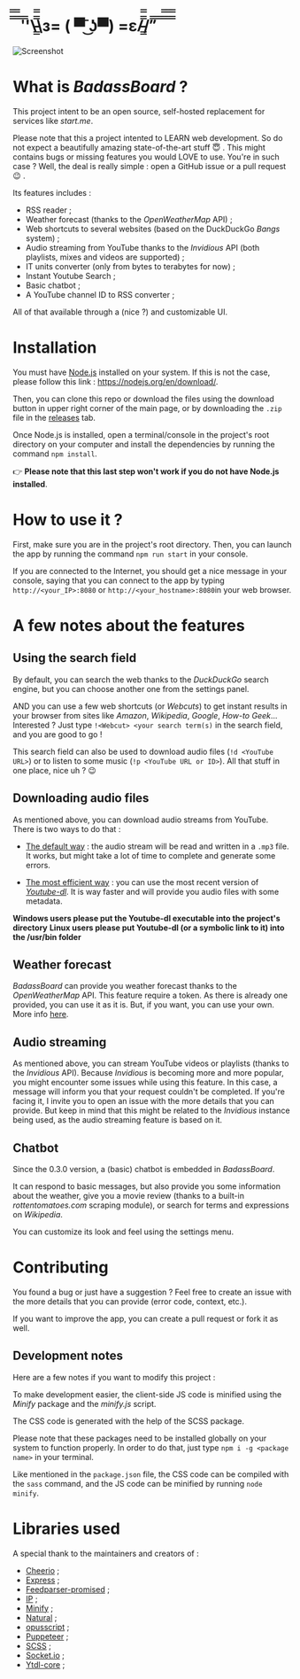 #  ̿̿ ̿̿ ̿'̿'\̵͇̿̿\з= ( ▀ ͜͞ʖ▀) =ε/̵͇̿̿/’̿’̿ ̿ ̿̿ ̿̿ ̿̿

![Screenshot](https://raw.githubusercontent.com/belgianGeek/BadassBoard/dev/screenshots/home.jpg)

# What is _BadassBoard_ ?

This project intent to be an open source, self-hosted replacement for services like _start.me_.

Please note that this a project intented to LEARN web development. So do not expect a beautifully amazing state-of-the-art stuff :innocent: . This might contains bugs or missing features you would LOVE to use. You're in such case ? Well, the deal is really simple : open a GitHub issue or a pull request :wink: .

Its features includes :

- RSS reader ;
- Weather forecast (thanks to the _OpenWeatherMap_ API) ;
- Web shortcuts to several websites (based on the DuckDuckGo _Bangs_ system) ;
- Audio streaming from YouTube thanks to the _Invidious_ API (both playlists, mixes and videos are supported) ;
- IT units converter (only from bytes to terabytes for now) ;
- Instant Youtube Search ;
- Basic chatbot ;
- A YouTube channel ID to RSS converter ;

All of that available through a (nice ?) and customizable UI.

# Installation

You must have [Node.js](http://nodejs.org) installed on your system. If this is not the case, please follow this link : https://nodejs.org/en/download/.

Then, you can clone this repo or download the files using the download button in upper right corner of the main page, or by downloading the `.zip` file in the [releases](https://github.com/belgianGeek/BadassBoard/releases) tab.

Once Node.js is installed, open a terminal/console in the project's root directory on your computer and install the dependencies by running the command `npm install`.

:point_right: **Please note that this last step won't work if you do not have Node.js installed**.

# How to use it ?

First, make sure you are in the project's root directory. Then, you can launch the app by running the command `npm run start` in your console.

If you are connected to the Internet, you should get a nice message in your console, saying that you can connect to the app by typing `http://<your_IP>:8080` or `http://<your_hostname>:8080`in your web browser.

# A few notes about the features

## Using the search field

By default, you can search the web thanks to the _DuckDuckGo_ search engine, but you can choose another one from the settings panel.

AND you can use a few web shortcuts (or _Webcuts_) to get instant results in your browser from sites like _Amazon_, _Wikipedia_, _Google_, _How-to Geek_... Interested ? Just type `!<Webcut> <your search term(s)` in the search field, and you are good to go !

This search field can also be used to download audio files (`!d <YouTube URL>`) or to listen to some music (`!p <YouTube URL or ID>`). All that stuff in one place, nice uh ? :wink:

## Downloading audio files

As mentioned above, you can download audio streams from YouTube. There is two ways to do that :

- <u>The default way</u> : the audio stream will be read and written in a `.mp3` file. It works, but might take a lot of time to complete and generate some errors.

- <u>The most efficient way</u> : you can use the most recent version of _[Youtube-dl](https://github.com/ytdl-org/youtube-dl/)_. It is way faster and will provide you audio files with some metadata.

**Windows users please put the Youtube-dl executable into the project's directory**
**Linux users please put Youtube-dl (or a symbolic link to it) into the /usr/bin folder**

## Weather forecast

_BadassBoard_ can provide you weather forecast thanks to the _OpenWeatherMap_ API. This feature require a token. As there is already one provided, you can use it as it is. But, if you want, you can use your own. More info [here](https://openweathermap.org/api).

## Audio streaming

As mentioned above, you can stream YouTube videos or playlists (thanks to the _Invidious_ API). Because _Invidious_ is becoming more and more popular, you might encounter some issues while using this feature. In this case, a message will inform you that your request couldn't be completed. If you're facing it, I invite you to open an issue with the more details that you can provide. But keep in mind that this might be related to the  _Invidious_ instance being used, as the audio streaming feature is based on it.

## Chatbot

Since the 0.3.0 version, a (basic) chatbot is embedded in _BadassBoard_.

It can respond to basic messages, but also provide you some information about the weather, give you a movie review (thanks to a built-in _rottentomatoes.com_ scraping module), or search for terms and expressions on _Wikipedia_.

You can customize its look and feel using the settings menu.

# Contributing

You found a bug or just have a suggestion ? Feel free to create an issue with the more details that you can provide (error code, context, etc.).

If you want to improve the app, you can create a pull request or fork it as well.

## Development notes

Here are a few notes if you want to modify this project :

To make development easier, the client-side JS code is minified using the _Minify_ package and the _minify.js_ script.

The CSS code is generated with the help of the SCSS package.

Please note that these packages need to be installed globally on your system to function properly. In order to do that, just type `npm i -g <package name>` in your terminal.

Like mentioned in the `package.json` file, the CSS code can be compiled with the `sass` command, and the JS code can be minified by running `node minify`.

# Libraries used

A special thank to the maintainers and creators of :

- [Cheerio](https://cheerio.js.org/) ;
- [Express](https://github.com/expressjs/express) ;
- [Feedparser-promised](https://github.com/alabeduarte/feedparser-promised) ;
- [IP](https://github.com/indutny/node-ip) ;
- [Minify](https://github.com/coderaiser/minify) ;
- [Natural](https://github.com/NaturalNode/natural) ;
- [opusscript](https://github.com/abalabahaha/opusscript) ;
- [Puppeteer](https://pptr.dev/) ;
- [SCSS](https://yarnpkg.com/en/package/scss) ;
- [Socket.io](https://socket.io) ;
- [Ytdl-core](https://github.com/fent/node-ytdl-core) ;
